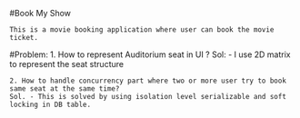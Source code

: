 #Book My Show
```agsl
This is a movie booking application where user can book the movie ticket.
```
#Problem:
    1. How to represent Auditorium seat in UI ?
    Sol: - I use 2D matrix to represent the seat structure

    2. How to handle concurrency part where two or more user try to book same seat at the same time?
    Sol. - This is solved by using isolation level serializable and soft locking in DB table.
